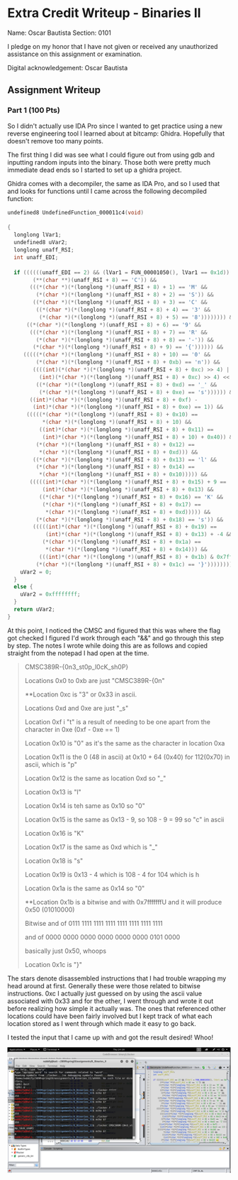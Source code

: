 # Extra Credit Writeup - Binaries II

Name: Oscar Bautista
Section: 0101

I pledge on my honor that I have not given or received any unauthorized
assistance on this assignment or examination.

Digital acknowledgement: Oscar Bautista

## Assignment Writeup

### Part 1 (100 Pts)

So I didn't actually use IDA Pro since I wanted to get practice using a 
new reverse engineering tool I learned about at bitcamp: Ghidra. Hopefully 
that doesn't remove too many points. 

The first thing I did was see what I could figure out from using
gdb and inputting random inputs into the binary. Those both were
pretty much immediate dead ends so I started to set up a ghidra project.

Ghidra comes with a decompiler, the same as IDA Pro, and so I used that and
looks for functions until I came across the following decompiled function:

```C
undefined8 UndefinedFunction_000011c4(void)

{
  longlong lVar1;
  undefined8 uVar2;
  longlong unaff_RSI;
  int unaff_EDI;
  
  if ((((((unaff_EDI == 2) && (lVar1 = FUN_00001050(), lVar1 == 0x1d)) &&
        (**(char **)(unaff_RSI + 8) == 'C')) &&
       (((*(char *)(*(longlong *)(unaff_RSI + 8) + 1) == 'M' &&
         (*(char *)(*(longlong *)(unaff_RSI + 8) + 2) == 'S')) &&
        ((*(char *)(*(longlong *)(unaff_RSI + 8) + 3) == 'C' &&
         ((*(char *)(*(longlong *)(unaff_RSI + 8) + 4) == '3' &&
          (*(char *)(*(longlong *)(unaff_RSI + 8) + 5) == '8')))))))) &&
      ((*(char *)(*(longlong *)(unaff_RSI + 8) + 6) == '9' &&
       (((*(char *)(*(longlong *)(unaff_RSI + 8) + 7) == 'R' &&
         (*(char *)(*(longlong *)(unaff_RSI + 8) + 8) == '-')) &&
        (*(char *)(*(longlong *)(unaff_RSI + 8) + 9) == '{')))))) &&
     (((((*(char *)(*(longlong *)(unaff_RSI + 8) + 10) == '0' &&
         (*(char *)(*(longlong *)(unaff_RSI + 8) + 0xb) == 'n')) &&
        ((((int)(*(char *)(*(longlong *)(unaff_RSI + 8) + 0xc) >> 4) |
          (int)(*(char *)(*(longlong *)(unaff_RSI + 8) + 0xc) >> 4) << 4) == 0x33 &&
         ((*(char *)(*(longlong *)(unaff_RSI + 8) + 0xd) == '_' &&
          (*(char *)(*(longlong *)(unaff_RSI + 8) + 0xe) == 's')))))) &&
       ((int)*(char *)(*(longlong *)(unaff_RSI + 8) + 0xf) -
        (int)*(char *)(*(longlong *)(unaff_RSI + 8) + 0xe) == 1)) &&
      (((((*(char *)(*(longlong *)(unaff_RSI + 8) + 0x10) ==
           *(char *)(*(longlong *)(unaff_RSI + 8) + 10) &&
          ((int)*(char *)(*(longlong *)(unaff_RSI + 8) + 0x11) ==
           (int)*(char *)(*(longlong *)(unaff_RSI + 8) + 10) + 0x40)) &&
         (*(char *)(*(longlong *)(unaff_RSI + 8) + 0x12) ==
          *(char *)(*(longlong *)(unaff_RSI + 8) + 0xd))) &&
        ((*(char *)(*(longlong *)(unaff_RSI + 8) + 0x13) == 'l' &&
         (*(char *)(*(longlong *)(unaff_RSI + 8) + 0x14) ==
          *(char *)(*(longlong *)(unaff_RSI + 8) + 0x10))))) &&
       (((((int)*(char *)(*(longlong *)(unaff_RSI + 8) + 0x15) + 9 ==
           (int)*(char *)(*(longlong *)(unaff_RSI + 8) + 0x13) &&
          ((*(char *)(*(longlong *)(unaff_RSI + 8) + 0x16) == 'K' &&
           (*(char *)(*(longlong *)(unaff_RSI + 8) + 0x17) ==
            *(char *)(*(longlong *)(unaff_RSI + 8) + 0xd))))) &&
         (*(char *)(*(longlong *)(unaff_RSI + 8) + 0x18) == 's')) &&
        (((((int)*(char *)(*(longlong *)(unaff_RSI + 8) + 0x19) ==
            (int)*(char *)(*(longlong *)(unaff_RSI + 8) + 0x13) + -4 &&
           (*(char *)(*(longlong *)(unaff_RSI + 8) + 0x1a) ==
            *(char *)(*(longlong *)(unaff_RSI + 8) + 0x14))) &&
          (((int)*(char *)(*(longlong *)(unaff_RSI + 8) + 0x1b) & 0x7fffffffU) == 0x50)) &&
         (*(char *)(*(longlong *)(unaff_RSI + 8) + 0x1c) == '}')))))))))) {
    uVar2 = 0;
  }
  else {
    uVar2 = 0xffffffff;
  }
  return uVar2;
}
```

At this point, I noticed the CMSC and figured that this was where the flag got checked
I figured I'd work through each "&&" and go through this step by step.
The notes I wrote while doing this are as follows and copied straight from the notepad I had open at the time.

>CMSC389R-{0n3_st0p_l0cK_sh0P}
>
>Locations 0x0 to 0xb are just "CMSC389R-{0n"
>
>**Location 0xc is "3" or 0x33 in ascii.
>
>Locations 0xd and 0xe are just "_s"
>
>Location 0xf i "t" is a result of needing to be one apart from the character in 0xe (0xf - 0xe == 1)
>
>Location 0x10 is "0" as it's the same as the character in location 0xa
>
>Location 0x11 is the 0 (48 in ascii) at 0x10 + 64 (0x40) for 112(0x70) in ascii, which is "p"
>
>Location 0x12 is the same as location 0xd so "_"
>
>Location 0x13 is "l"
>
>Location 0x14 is teh same as 0x10 so "0"
>
>Location 0x15 is the same as 0x13 - 9, so 108 - 9 = 99 so "c" in ascii
>
>Location 0x16 is "K"
>
>Location 0x17 is the same as 0xd which is "_"
>
>Location 0x18 is "s"
>
>Location 0x19 is 0x13 - 4 which is 108 - 4 for 104 which is h
>
>Location 0x1a is the same as 0x14 so "0"
>
>**Location 0x1b is a bitwise and with 0x7fffffffU and it will produce 0x50 (01010000) 
>
>	Bitwise and of 0111 1111 1111 1111 1111 1111 1111 1111 
>
> and of 0000 0000 0000 0000 0000 0000 0101 0000
>
>	basically just 0x50, whoops
>
>Location 0x1c is "}"

The stars denote disassembled instructions that I had trouble wrapping my head around at first. 
Generally these were those related to bitwise instructions. 0xc I actually just guessed on by using
the ascii value associated with 0x33 and for the other, I went through and wrote it out before
realizing how simple it actually was. The ones that referenced other locations could have been fairly 
involved but I kept track of what each location stored as I went through which made it easy to go back.

I tested the input that I came up with and got the result desired! Whoo!

![](your_image_goes_here.png)
